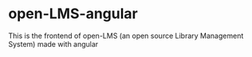 # open-LMS-angular
This is the frontend of open-LMS (an open source Library Management System) made with angular
